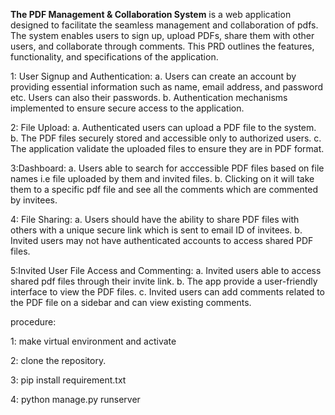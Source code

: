 **The PDF Management & Collaboration System** is a web application designed
to facilitate the seamless management and collaboration of pdfs. The system
enables users to sign up, upload PDFs, share them with other users, and
collaborate through comments. This PRD outlines the features, functionality, and
specifications of the application.


1: User Signup and Authentication:
a. Users can create an account by providing essential information such as name,
email address, and password etc. Users can also their passwords.
b. Authentication mechanisms implemented to ensure secure access to
the application.

2: File Upload:
a. Authenticated users can upload a PDF file to the system.
b. The PDF files  securely stored and accessible only to authorized users.
c. The application validate the uploaded files to ensure they are in PDF
format.

3:Dashboard:
a. Users  able to search for acccessible PDF files based on file names i.e file uploaded by them and invited files.
b. Clicking on it will take them to a specific pdf file and see all the comments which are commented by invitees.

4: File Sharing:
a. Users should have the ability to share PDF files with others with a unique secure link which is sent to email ID of invitees.
b. Invited users may not have authenticated accounts to access shared PDF files.

5:Invited User File Access and Commenting:
a. Invited users  able to access shared pdf files through their invite link.
b. The app provide a user-friendly interface to view the PDF files.
c. Invited users can add comments related to the PDF file on a sidebar and can view existing comments.

procedure:

1: make virtual environment and activate

2: clone the repository.

3: pip install requirement.txt

4: python manage.py runserver
